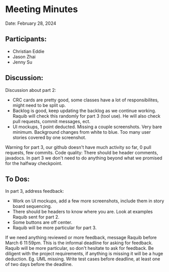 # Meeting Minutes

Date: February 28, 2024

## Participants:
- Christian Eddie
- Jason Zhai
- Jenny Su

## Discussion:
Discussion about part 2:
  - CRC cards are pretty good, some classes have a lot of responsibilites, might need to be split up.
  - Backlog is good, keep updating the backlog as we continue working. Raquib will check this randomly for part 3 (tool use). He will also check pull requests, commit messages, ect.
  - UI mockups, 1 point deducted. Missing a couple screenshots. Very bare minimum. Background changes from white to blue. Too many user stories covered by one screenshot.

Warning for part 3, our github doesn't have much activity so far, 0 pull requests, few commits.
Code quality: There should be header comments, javadocs.
In part 3 we don't need to do anything beyond what we promised for the halfway checkpoint.

## To Dos:
In part 3, address feedback:
  - Work on UI mockups, add a few more screenshots, include them in story board sequencing.
  - There should be headers to know where you are. Look at examples Raquib sent for part 2.
  - Some buttons are off center.
  - Raquib will be more particular for part 3.

If we need anything reviewed or more feedback, message Raquib before March 6 11:59pm. This is the informal deadline for asking for feedback.
Raquib will be more particular, so don't hesitate to ask for feedback.
Be diligent with the project requirements, if anything is missing it will be a huge deduction. Eg. UML missing.
Write test cases before deadline, at least one of two days before the deadline.
